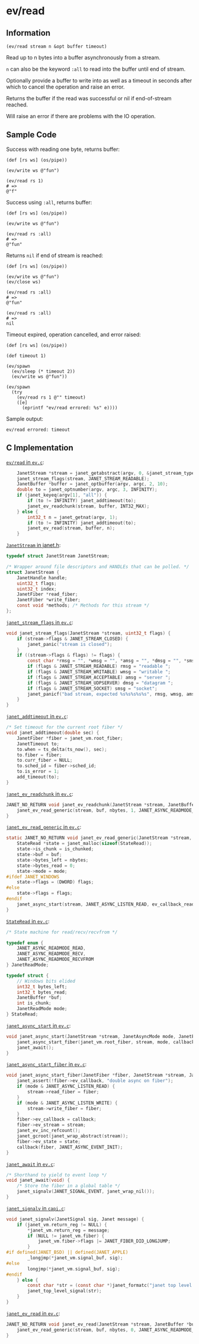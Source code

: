 # ev/read

## Information

`(ev/read stream n &opt buffer timeout)`

Read up to n bytes into a buffer asynchronously from a stream.

`n` can also be the keyword `:all` to read into the buffer until end of
stream.

Optionally provide a buffer to write into as well as a timeout in
seconds after which to cancel the operation and raise an error.

Returns the buffer if the read was successful or nil if end-of-stream
reached.

Will raise an error if there are problems with the IO operation.

## Sample Code

Success with reading one byte, returns buffer:

```janet
(def [rs ws] (os/pipe))

(ev/write ws @"fun")

(ev/read rs 1)
# =>
@"f"
```

Success using `:all`, returns buffer:

```janet
(def [rs ws] (os/pipe))

(ev/write ws @"fun")

(ev/read rs :all)
# =>
@"fun"
```

Returns `nil` if end of stream is reached:

```janet
(def [rs ws] (os/pipe))

(ev/write ws @"fun")
(ev/close ws)

(ev/read rs :all)
# =>
@"fun"

(ev/read rs :all)
# =>
nil
```

Timeout expired, operation cancelled, and error raised:

```janet
(def [rs ws] (os/pipe))

(def timeout 1)

(ev/spawn
  (ev/sleep (* timeout 2))
  (ev/write ws @"fun"))

(ev/spawn
  (try
    (ev/read rs 1 @"" timeout)
    ([e]
      (eprintf "ev/read errored: %s" e))))
```

Sample output:

```
ev/read errored: timeout
```

## C Implementation

[`ev/read` in `ev.c`](https://github.com/janet-lang/janet/blob/6535d72bd409eaeb01ee069d7a4b0e1fd46209c7/src/core/ev.c#L3119-L3130):

```c
    JanetStream *stream = janet_getabstract(argv, 0, &janet_stream_type);
    janet_stream_flags(stream, JANET_STREAM_READABLE);
    JanetBuffer *buffer = janet_optbuffer(argv, argc, 2, 10);
    double to = janet_optnumber(argv, argc, 3, INFINITY);
    if (janet_keyeq(argv[1], "all")) {
        if (to != INFINITY) janet_addtimeout(to);
        janet_ev_readchunk(stream, buffer, INT32_MAX);
    } else {
        int32_t n = janet_getnat(argv, 1);
        if (to != INFINITY) janet_addtimeout(to);
        janet_ev_read(stream, buffer, n);
    }
```

[`JanetStream` in janet.h](https://github.com/janet-lang/janet/blob/6535d72bd409eaeb01ee069d7a4b0e1fd46209c7/src/include/janet.h#L615-L625):

```c
typedef struct JanetStream JanetStream;

/* Wrapper around file descriptors and HANDLEs that can be polled. */
struct JanetStream {
    JanetHandle handle;
    uint32_t flags;
    uint32_t index;
    JanetFiber *read_fiber;
    JanetFiber *write_fiber;
    const void *methods; /* Methods for this stream */
};
```

[`janet_stream_flags` in `ev.c`](https://github.com/janet-lang/janet/blob/6535d72bd409eaeb01ee069d7a4b0e1fd46209c7/src/core/ev.c#L2200-L2213):

```c
void janet_stream_flags(JanetStream *stream, uint32_t flags) {
    if (stream->flags & JANET_STREAM_CLOSED) {
        janet_panic("stream is closed");
    }
    if ((stream->flags & flags) != flags) {
        const char *rmsg = "", *wmsg = "", *amsg = "", *dmsg = "", *smsg = "stream";
        if (flags & JANET_STREAM_READABLE) rmsg = "readable ";
        if (flags & JANET_STREAM_WRITABLE) wmsg = "writable ";
        if (flags & JANET_STREAM_ACCEPTABLE) amsg = "server ";
        if (flags & JANET_STREAM_UDPSERVER) dmsg = "datagram ";
        if (flags & JANET_STREAM_SOCKET) smsg = "socket";
        janet_panicf("bad stream, expected %s%s%s%s%s", rmsg, wmsg, amsg, dmsg, smsg);
    }
}
```

[`janet_addtimeout` in `ev.c`](https://github.com/janet-lang/janet/blob/6535d72bd409eaeb01ee069d7a4b0e1fd46209c7/src/core/ev.c#L616-L626):

```c
/* Set timeout for the current root fiber */
void janet_addtimeout(double sec) {
    JanetFiber *fiber = janet_vm.root_fiber;
    JanetTimeout to;
    to.when = ts_delta(ts_now(), sec);
    to.fiber = fiber;
    to.curr_fiber = NULL;
    to.sched_id = fiber->sched_id;
    to.is_error = 1;
    add_timeout(to);
}
```

[`janet_ev_readchunk` in `ev.c`](https://github.com/janet-lang/janet/blob/6535d72bd409eaeb01ee069d7a4b0e1fd46209c7/src/core/ev.c#L2474-L2476):

```c
JANET_NO_RETURN void janet_ev_readchunk(JanetStream *stream, JanetBuffer *buf, int32_t nbytes) {
    janet_ev_read_generic(stream, buf, nbytes, 1, JANET_ASYNC_READMODE_READ, 0);
}
```

[`janet_ev_read_generic` in `ev.c`](https://github.com/janet-lang/janet/blob/6535d72bd409eaeb01ee069d7a4b0e1fd46209c7/src/core/ev.c#L2456-L2469):

```c
static JANET_NO_RETURN void janet_ev_read_generic(JanetStream *stream, JanetBuffer *buf, int32_t nbytes, int is_chunked, JanetReadMode mode, int flags) {
    StateRead *state = janet_malloc(sizeof(StateRead));
    state->is_chunk = is_chunked;
    state->buf = buf;
    state->bytes_left = nbytes;
    state->bytes_read = 0;
    state->mode = mode;
#ifdef JANET_WINDOWS
    state->flags = (DWORD) flags;
#else
    state->flags = flags;
#endif
    janet_async_start(stream, JANET_ASYNC_LISTEN_READ, ev_callback_read, state);
}
```

[`StateRead` in `ev.c`](https://github.com/janet-lang/janet/blob/6535d72bd409eaeb01ee069d7a4b0e1fd46209c7/src/core/ev.c#L2247-L2273):

```c
/* State machine for read/recv/recvfrom */

typedef enum {
    JANET_ASYNC_READMODE_READ,
    JANET_ASYNC_READMODE_RECV,
    JANET_ASYNC_READMODE_RECVFROM
} JanetReadMode;

typedef struct {
    // Windows bits elided
    int32_t bytes_left;
    int32_t bytes_read;
    JanetBuffer *buf;
    int is_chunk;
    JanetReadMode mode;
} StateRead;
```

[`janet_async_start` in `ev.c`](https://github.com/janet-lang/janet/blob/6535d72bd409eaeb01ee069d7a4b0e1fd46209c7/src/core/ev.c#L301-L304):

```c
void janet_async_start(JanetStream *stream, JanetAsyncMode mode, JanetEVCallback callback, void *state) {
    janet_async_start_fiber(janet_vm.root_fiber, stream, mode, callback, state);
    janet_await();
}
```

[`janet_async_start_fiber` in `ev.c`](https://github.com/janet-lang/janet/blob/6535d72bd409eaeb01ee069d7a4b0e1fd46209c7/src/core/ev.c#L285-L299):

```c
void janet_async_start_fiber(JanetFiber *fiber, JanetStream *stream, JanetAsyncMode mode, JanetEVCallback callback, void *state) {
    janet_assert(!fiber->ev_callback, "double async on fiber");
    if (mode & JANET_ASYNC_LISTEN_READ) {
        stream->read_fiber = fiber;
    }
    if (mode & JANET_ASYNC_LISTEN_WRITE) {
        stream->write_fiber = fiber;
    }
    fiber->ev_callback = callback;
    fiber->ev_stream = stream;
    janet_ev_inc_refcount();
    janet_gcroot(janet_wrap_abstract(stream));
    fiber->ev_state = state;
    callback(fiber, JANET_ASYNC_EVENT_INIT);
}
```

[`janet_await` in `ev.c`](https://github.com/janet-lang/janet/blob/6535d72bd409eaeb01ee069d7a4b0e1fd46209c7/src/core/ev.c#L610-L614):

```c
/* Shorthand to yield to event loop */
void janet_await(void) {
    /* Store the fiber in a global table */
    janet_signalv(JANET_SIGNAL_EVENT, janet_wrap_nil());
}
```

[`janet_signalv` in `capi.c`](https://github.com/janet-lang/janet/blob/6535d72bd409eaeb01ee069d7a4b0e1fd46209c7/src/core/capi.c#L63-L78):

```c
void janet_signalv(JanetSignal sig, Janet message) {
    if (janet_vm.return_reg != NULL) {
        *janet_vm.return_reg = message;
        if (NULL != janet_vm.fiber) {
            janet_vm.fiber->flags |= JANET_FIBER_DID_LONGJUMP;
        }
#if defined(JANET_BSD) || defined(JANET_APPLE)
        _longjmp(*janet_vm.signal_buf, sig);
#else
        longjmp(*janet_vm.signal_buf, sig);
#endif
    } else {
        const char *str = (const char *)janet_formatc("janet top level signal - %v\n", message);
        janet_top_level_signal(str);
    }
}
```

[`janet_ev_read` in `ev.c`](https://github.com/janet-lang/janet/blob/6535d72bd409eaeb01ee069d7a4b0e1fd46209c7/src/core/ev.c#L2471-L2473):

```c
JANET_NO_RETURN void janet_ev_read(JanetStream *stream, JanetBuffer *buf, int32_t nbytes) {
    janet_ev_read_generic(stream, buf, nbytes, 0, JANET_ASYNC_READMODE_READ, 0);
}
```

